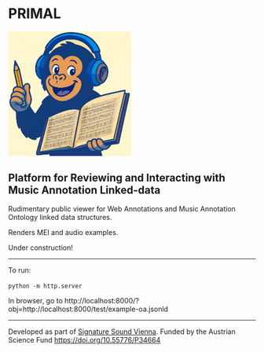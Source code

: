 # PRIMAL

<img src="https://github.com/iwk-digital/primal/blob/main/img/logo.png?raw=true" width="250px"/>

## Platform for Reviewing and Interacting with Music Annotation Linked-data

Rudimentary public viewer for Web Annotations and Music Annotation Ontology linked data structures.

Renders MEI and audio examples.

Under construction!

---

To run: 

`python -m http.server`

In browser, go to http://localhost:8000/?obj=http://localhost:8000/test/example-oa.jsonld

---

Developed as part of [Signature Sound Vienna](https://iwk.mdw.ac.at/signature-sound-vienna). Funded by the Austrian Science Fund <https://doi.org/10.55776/P34664>
